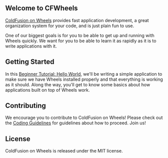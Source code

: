 ## Welcome to CFWheels

[ColdFusion on Wheels][1] provides fast application development, a great organization system for your code, and is just plain fun to use.

One of our biggest goals is for you to be able to get up and running with Wheels quickly. We want for you to be able to learn it as rapidly as it is to write applications with it.

## Getting Started

In this [Beginner Tutorial: Hello World][2], we'll be writing a simple application to make sure we have Wheels installed properly and that everything is working as it should. Along the way, you'll get to know some basics about how applications built on top of Wheels work.

## Contributing

We encourage you to contribute to ColdFusion on Wheels! Please check out the [Coding Guidelines][3] for guidelines about how to proceed. Join us! 

## License

ColdFusion on Wheels is released under the MIT license.
 
 [1]: http://cfwheels.org/
 [2]: http://cfwheels.org/docs/1-1/chapter/beginner-tutorial-hello-world
 [3]: http://cfwheels.org/docs/1-1/chapter/coding-guidelines